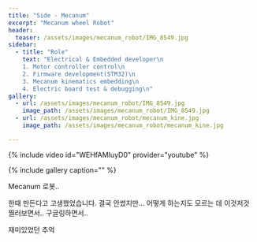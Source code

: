 ```yaml
---
title: "Side - Mecanum"
excerpt: "Mecanum wheel Robot"
header:
  teaser: /assets/images/mecanum_robot/IMG_8549.jpg
sidebar:
  - title: "Role"
    text: "Electrical & Embedded developer\n
    1. Motor controller control\n
    2. Firmware development(STM32)\n
    3. Mecanum kinematics embedding\n
    4. Electric board test & debugging\n"
gallery:
  - url: /assets/images/mecanum_robot/IMG_8549.jpg
    image_path: /assets/images/mecanum_robot/IMG_8549.jpg
  - url: /assets/images/mecanum_robot/mecanum_kine.jpg
    image_path: /assets/images/mecanum_robot/mecanum_kine.jpg

---
```


{% include video id="WEHfAMIuyD0" provider="youtube" %}

{% include gallery caption="" %}


Mecanum 로봇..

한때 만든다고 고생했었습니다. 결국 안썼지만... 어떻게 하는지도 모르는 데 
이것저것 찔러보면서.. 구글링하면서..

재미있었던 추억
